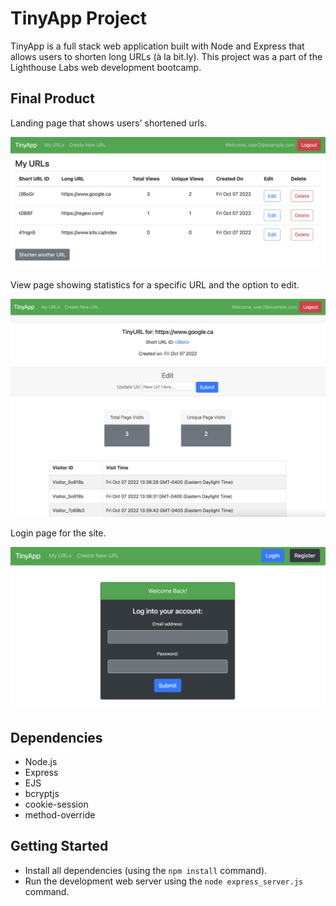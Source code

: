 # TinyApp Project

TinyApp is a full stack web application built with Node and Express that allows users to shorten long URLs (à la bit.ly). This project was a part of the Lighthouse Labs web development bootcamp.

## Final Product

Landing page that shows users' shortened urls.

!["Landing page"](https://github.com/jbuistjbuist/tinyapp/blob/main/docs/urls_page.jpeg?raw=true)

View page showing statistics for a specific URL and the option to edit.

!["Page for each URL which provides the option to edit the URL, and displays information about total and unique visits to the URL"](https://github.com/jbuistjbuist/tinyapp/blob/main/docs/urls_show_page.jpeg?raw=true)

Login page for the site.

!["Login form to access account"](https://github.com/jbuistjbuist/tinyapp/blob/main/docs/login_page.jpeg?raw=true)

## Dependencies

- Node.js
- Express
- EJS
- bcryptjs
- cookie-session
- method-override

## Getting Started

- Install all dependencies (using the `npm install` command).
- Run the development web server using the `node express_server.js` command.
